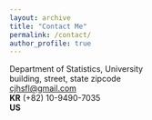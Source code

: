 ```yaml
---
layout: archive
title: "Contact Me"
permalink: /contact/
author_profile: true
---
```

Department of Statistics, University\
building, street, state zipcode\
cjhsfl@gmail.com\
<b>KR</b> (+82) 10-9490-7035\
<b>US</b>
